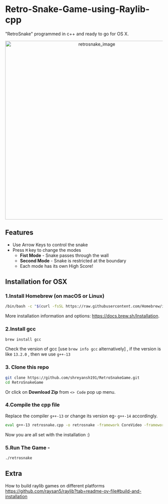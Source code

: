 # Retro-Snake-Game-using-Raylib-cpp
"RetroSnake" programmed in c++ and ready to go for OS X.

<p align="center">
    <img align="center" width="570" alt="retrosnake_image" src="https://github.com/shreyansh191/RetroSnakeGame/assets/118434205/95840c69-833e-4ea7-bd0a-2875115620ca">
</p>


## Features
* Use Arrow Keys to control the snake
* Press `M` key to change the modes
  -  **Fist Mode** - Snake passes through the wall
  -  **Second Mode** - Snake is restricted at the boundary
  -  Each mode has its own High Score!

  
## Installation for OSX

### 1.Install Homebrew (on macOS or Linux)

```bash
/bin/bash -c "$(curl -fsSL https://raw.githubusercontent.com/Homebrew/install/HEAD/install.sh)"
```

More installation information and options: <https://docs.brew.sh/Installation>.

### 2.Install gcc

```bash
brew install gcc
```
Check the version of gcc [use `brew info gcc` alternatively] , if the version is like `13.2.0` , then we use `g++-13`  

### 3. Clone this repo

```bash
git clone https://github.com/shreyansh191/RetroSnakeGame.git
cd RetroSnakeGame
```
Or click on **Download Zip** from `<> Code` pop up menu.

### 4.Compile the cpp file

Replace the compiler `g++-13` or change its version eg- `g++-14` accordingly.

```bash
eval g++-13 retrosnake.cpp -o retrosnake -framework CoreVideo -framework IOKit -framework Cocoa -framework GLUT -framework OpenGL -L./lib -lraylib
```

Now you are all set with the installation :)

### 5.Run The Game -
```bash
./retrosnake
```

## Extra 
How to build raylib games on different platforms <https://github.com/raysan5/raylib?tab=readme-ov-file#build-and-installation>

